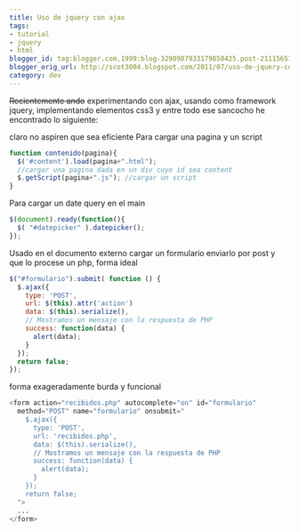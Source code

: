 ```yaml
---
title: Uso de jquery con ajax
tags:
- tutorial
- jquery
- html
blogger_id: tag:blogger.com,1999:blog-3290987933179858425.post-2111565777799621636
blogger_orig_url: http://scot3004.blogspot.com/2011/07/uso-de-jquery-con-ajax.html
category: dev
---
```


~~Recientemente ando~~ experimentando con ajax, usando como framework jquery, implementando elementos css3 y entre todo ese sancocho he encontrado lo siguiente:

claro no aspiren que sea eficiente
Para cargar una pagina y un script

```javascript
function contenido(pagina){
  $('#content').load(pagina+".html");
  //cargar una pagina dada en un div cuyo id sea content
  $.getScript(pagina+".js"); //cargar un script
}
```

Para cargar un date query en el main

```javascript
$(document).ready(function(){
  $( "#datepicker" ).datepicker();
});
```

Usado en el documento externo
cargar un formulario enviarlo por post y que lo procese un php, forma ideal

```javascript
$("#formulario").submit( function () {
  $.ajax({
    type: 'POST',
    url: $(this).attr('action')
    data: $(this).serialize(),
    // Mostramos un mensaje con la respuesta de PHP
    success: function(data) {
      alert(data);
    }
  });
  return false;
});
```

forma exageradamente burda y funcional

```php
<form action="recibidos.php" autocomplete="on" id="formulario"
  method="POST" name="formulario" onsubmit="
    $.ajax({
      type: 'POST',
      url: 'recibidos.php',
      data: $(this).serialize(),
      // Mostramos un mensaje con la respuesta de PHP
      success: function(data) {
        alert(data);
      }
    });
    return false;
  ">
  ...
</form>
```
